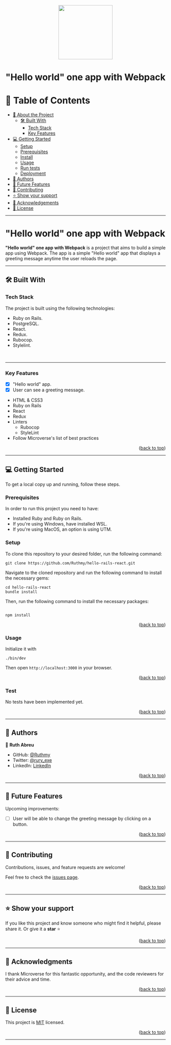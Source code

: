 <a name="readme-top"></a>

<div align="center">
<img src="./app/assets/images/logo_white.png" width="170px">
  <h1><b>"Hello world" one app with Webpack</b></h1>
</div>

<!-- TABLE OF CONTENTS -->

# 📗 Table of Contents

- [📖 About the Project](#about-project)
  - [🛠 Built With](#built-with)
    - [Tech Stack](#tech-stack)
    - [Key Features](#key-features)
    <!-- - [🚀 Live Demo](#live-demo) -->
- [💻 Getting Started](#getting-started)
  - [Setup](#setup)
  - [Prerequisites](#prerequisites)
  - [Install](#install)
  - [Usage](#usage)
  - [Run tests](#run-tests)
  - [Deployment](#triangular_flag_on_post-deployment)
- [👥 Authors](#authors)
- [🔭 Future Features](#future-features)
- [🤝 Contributing](#contributing)
- [⭐️ Show your support](#support)
- [🙏 Acknowledgements](#acknowledgements)
- [📝 License](#license)

---

<!-- PROJECT DESCRIPTION -->

#  "Hello world" one app with Webpack <a name="about-project"></a>

**"Hello world" one app with Webpack** is a project that aims to build a simple app using Webpack. The app is a simple "Hello world" app that displays a greeting message anytime the user reloads the page.

---

## 🛠 Built With <a name="built-with"></a>

### Tech Stack

The project is built using the following technologies:

* Ruby on Rails.
* PostgreSQL.
* React.
* Redux.
* Rubocop.
* Stylelint.

<br>

---

<!-- Features -->

### Key Features <a name="key-features"></a>

- [x] "Hello world" app.
- [x] User can see a greeting message.

<ul>
  <li>HTML & CSS3</li>
  <li>Ruby on Rails</li>
  <li>React</li>
  <li>Redux</li>
  <li>Linters
    <ul>
      <li>Rubocop</li>
      <li>StyleLint</li>
    </ul>
  </li>
  <li>Follow Microverse's list of best practices</li>
</ul>

<p align="right">(<a href="#readme-top">back to top</a>)</p>

---

<!-- 
## 🚀 Live Demo <a name="live-demo"></a>

- 🎤 [Project presentation: video demo](https://www.loom.com/share/a57b45a0708545d9bac18071ead813e2?sid=bbd6e390-585b-487b-8157-76dc5cb071ee)
- [Live Demo Link](https://budget-app-st58.onrender.com)


<p align="right">(<a href="#readme-top">back to top</a>)</p> -->



<!-- GETTING STARTED -->

## 💻 Getting Started <a name="getting-started"></a>

To get a local copy up and running, follow these steps.

### Prerequisites
In order to run this project you need to have:

- Installed Ruby and Ruby on Rails.
- If you're using Windows, have installed WSL.
- If you're using MacOS, an option is using UTM.

### Setup
To clone this repository to your desired folder, run the following command: <br>

```
git clone https://github.com/Ruthmy/hello-rails-react.git
```

Navigate to the cloned repository and run the following command to install the necessary gems:
```
cd hello-rails-react
bundle install
```

Then, run the following command to install the necessary packages:
```

npm install

```

<p align="right">(<a href="#readme-top">back to top</a>)</p>

### Usage
Initialize it with
```
./bin/dev
```
Then open `http://localhost:3000` in your browser.

<p align="right">(<a href="#readme-top">back to top</a>)</p>

### Test

No tests have been implemented yet.

<p align="right">(<a href="#readme-top">back to top</a>)</p>

---

<!-- AUTHORS -->

## 👥 Authors <a name="authors"></a>

👤 **Ruth Abreu**

- GitHub: [@Ruthmy](https://github.com/Ruthmy)
- Twitter: [@rury_exe](https://twitter.com/rury_exe)
- LinkedIn: [LinkedIn](https://linkedin.com/in/ruth-abreu)

<p align="right">(<a href="#readme-top">back to top</a>)</p>

---

<!-- FUTURE FEATURES -->

## 🔭 Future Features <a name="future-features"></a>

Upcoming improvements:

- [ ] User will be able to change the greeting message by clicking on a button.

<p align="right">(<a href="#readme-top">back to top</a>)</p>

---

<!-- CONTRIBUTING -->

## 🤝 Contributing <a name="contributing"></a>

Contributions, issues, and feature requests are welcome!

Feel free to check the [issues page](https://github.com/Ruthmy/budget-app/issues).

<p align="right">(<a href="#readme-top">back to top</a>)</p>

---

<!-- SUPPORT -->

## ⭐️ Show your support <a name="support"></a>

If you like this project and know someone who might find it helpful, please share it.
Or give it a **star** ⭐️

<p align="right">(<a href="#readme-top">back to top</a>)</p>

---

<!-- ACKNOWLEDGEMENTS -->

## 🙏 Acknowledgments <a name="acknowledgements"></a>

I thank Microverse for this fantastic opportunity, and the code reviewers for their advice and time.

<p align="right">(<a href="#readme-top">back to top</a>)</p>

---

<!-- LICENSE -->

## 📝 License <a name="license"></a>

This project is [MIT](./LICENSE) licensed.

<p align="right">(<a href="#readme-top">back to top</a>)</p>

---
